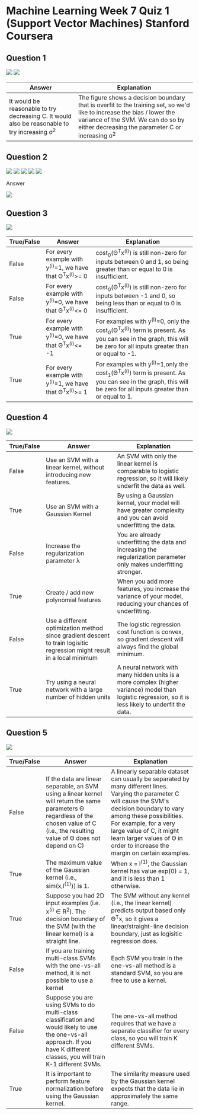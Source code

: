 # Machine Learning Week 7 Quiz 1 (Support Vector Machines) Stanford Coursera

Question 1
----------
![](https://github.com/mGalarnyk/datasciencecoursera/blob/master/Stanford_Machine_Learning/Week1/data/SupportVectorMachinesQ1p1.png)
![](https://github.com/mGalarnyk/datasciencecoursera/blob/master/Stanford_Machine_Learning/Week1/data/SupportVectorMachinesQ1p2.png)

Answer | Explanation
--- | ---
It would be reasonable to try decreasing C. It would also be reasonable to try increasing  σ<sup>2</sup>  | The figure shows a decision boundary that is overfit to the training set, so we'd like to increase the bias / lower the variance of the SVM. We can do so by either decreasing the parameter C or increasing σ<sup>2</sup>

Question 2
----------
![](https://github.com/mGalarnyk/datasciencecoursera/blob/master/Stanford_Machine_Learning/Week1/data/SupportVectorMachinesQ2p1.png)
![](https://github.com/mGalarnyk/datasciencecoursera/blob/master/Stanford_Machine_Learning/Week1/data/SupportVectorMachinesQ2p2.png)
![](https://github.com/mGalarnyk/datasciencecoursera/blob/master/Stanford_Machine_Learning/Week1/data/SupportVectorMachinesQ2p3.png)
![](https://github.com/mGalarnyk/datasciencecoursera/blob/master/Stanford_Machine_Learning/Week1/data/SupportVectorMachinesQ2p4.png)
![](https://github.com/mGalarnyk/datasciencecoursera/blob/master/Stanford_Machine_Learning/Week1/data/SupportVectorMachinesQ2p5.png)


Answer

![](https://github.com/mGalarnyk/datasciencecoursera/blob/master/Stanford_Machine_Learning/Week1/data/SupportVectorMachinesQ2p2Solution.png)

Question 3
----------
![](https://github.com/mGalarnyk/datasciencecoursera/blob/master/Stanford_Machine_Learning/Week1/data/SupportVectorMachinesQ3.png)

True/False | Answer | Explanation
--- | --- | ---
False | For every example with y<sup>(i)</sup>=1, we have that Θ<sup>T</sup>x<sup>(i)</sup>>= 0  | cost<sub>0</sub>(Θ<sup>T</sup>x<sup>(i)</sup>) is still non-zero for inputs between 0 and 1, so being greater than or equal to 0 is insufficient. 
False | For every example with y<sup>(i)</sup>=0, we have that Θ<sup>T</sup>x<sup>(i)</sup><= 0 | cost<sub>0</sub>(Θ<sup>T</sup>x<sup>(i)</sup>) is still non-zero for inputs between -1 and 0, so being less than or equal to 0 is insufficient. 
True | For every example with y<sup>(i)</sup>=0, we have that Θ<sup>T</sup>x<sup>(i)</sup><= -1  |  For examples with y<sup>(i)</sup>=0, only the cost<sub>0</sub>(Θ<sup>T</sup>x<sup>(i)</sup>) term is present. As you can see in the graph, this will be zero for all inputs greater than or equal to -1. 
True | For every example with y<sup>(i)</sup>=1, we have that Θ<sup>T</sup>x<sup>(i)</sup>>= 1  | For examples with y<sup>(i)</sup>=1,only the cost<sub>1</sub>(Θ<sup>T</sup>x<sup>(i)</sup>) term is present. As you can see in the graph, this will be zero for all inputs greater than or equal to 1. 

Question 4
----------
![](https://github.com/mGalarnyk/datasciencecoursera/blob/master/Stanford_Machine_Learning/Week1/data/SupportVectorMachinesQ4.png)

True/False | Answer | Explanation
--- | --- | ---
False | Use an SVM with a linear kernel, without introducing new features.| An SVM with only the linear kernel is comparable to logistic regression, so it will likely underfit the data as well. 
True | Use an SVM with a Gaussian Kernel| By using a Gaussian kernel, your model will have greater complexity and you can avoid underfitting the data. 
False | Increase the regularization parameter λ | You are already underfitting the data and increasing the regularization parameter only makes underfitting stronger. 
True | Create / add new polynomial features | When you add more features, you increase the variance of your model, reducing your chances of underfitting. 
False | Use a different optimization method since gradient descent to train logisitic regression might result in a local minimum | The logistic regression cost function is convex, so gradient descent will always find the global minimum. 
True | Try using a neural network with a large number of hidden units | A neural network with many hidden units is a more complex (higher variance) model than logistic regression, so it is less likely to underfit the data. 

Question 5
----------
![](https://github.com/mGalarnyk/datasciencecoursera/blob/master/Stanford_Machine_Learning/Week1/data/SupportVectorMachinesQ5.png)

True/False | Answer | Explanation
--- | --- | ---
False | If the data are linear separable, an SVM using a linear kernel will return the same parameters Θ regardless of the chosen value of C (i.e., the resulting value of Θ does not depend on C)  | A linearly separable dataset can usually be separated by many different lines. Varying the parameter C will cause the SVM's decision boundary to vary among these possibilities. For example, for a very large value of C, it might learn larger values of Θ in order to increase the margin on certain examples. 
True | The maximum value of the Gaussian kernel (i.e., sim(x,l<sup>(1)</sup>)) is 1. | When x = l<sup>(1)</sup>, the Gaussian kernel has value exp(0) = 1, and it is less than 1 otherwise. 
True | Suppose you had 2D input examples (i.e. x<sup>(i)</sup> ∈ R<sup>2</sup>). The decision boundary of the SVM (with the linear kernel) is a straight line. | The SVM without any kernel (i.e., the linear kernel) predicts output based only Θ<sup>T</sup>x, so it gives a linear/straight-line decision boundary, just as logisitic regression does. 
False | If you are training multi-class SVMs with the one-vs-all method, it is not possible to use a kernel | Each SVM you train in the one-vs-all method is a standard SVM, so you are free to use a kernel. 
False | Suppose you are using SVMs to do multi-class classification and would likely to use the one-vs-all approach. If you have K different classes, you will train K-1 different SVMs. | The one-vs-all method requires that we have a separate classifier for every class, so you will train K different SVMs.
True | It is important to perform feature normalization before using the Gaussian kernel. | The similarity measure used by the Gaussian kernel expects that the data lie in approximately the same range.  
